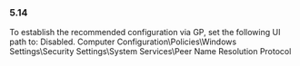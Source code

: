 ### 5.14  
To establish the recommended configuration via GP, set the following UI path to: Disabled. 
Computer Configuration\Policies\Windows Settings\Security Settings\System 
Services\Peer Name Resolution Protocol 
